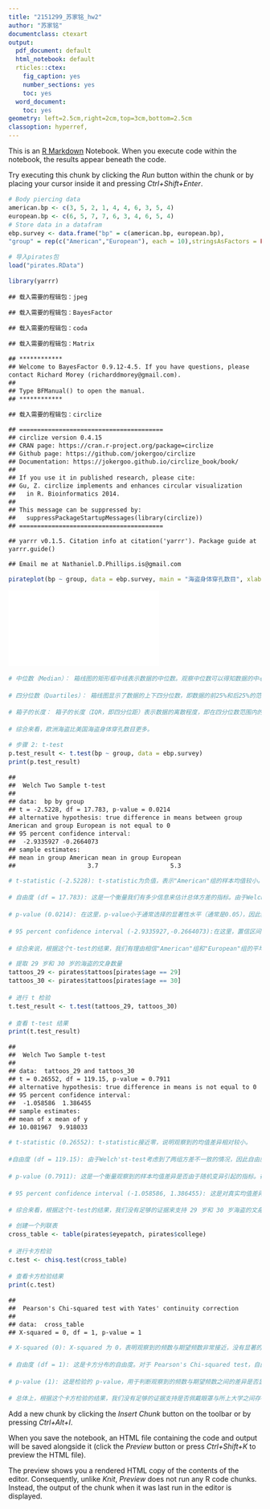 ```yaml
---
title: "2151299_苏家铭_hw2"
author: "苏家铭"
documentclass: ctexart
output:
  pdf_document: default
  html_notebook: default
  rticles::ctex:
    fig_caption: yes
    number_sections: yes
    toc: yes
  word_document:
    toc: yes
geometry: left=2.5cm,right=2cm,top=3cm,bottom=2.5cm
classoption: hyperref,
---
```


This is an [R Markdown](http://rmarkdown.rstudio.com) Notebook. When you execute code within the notebook, the results appear beneath the code. 

Try executing this chunk by clicking the *Run* button within the chunk or by placing your cursor inside it and pressing *Ctrl+Shift+Enter*. 



```r
# Body piercing data
american.bp <- c(3, 5, 2, 1, 4, 4, 6, 3, 5, 4)
european.bp <- c(6, 5, 7, 7, 6, 3, 4, 6, 5, 4)
# Store data in a datafram
ebp.survey <- data.frame("bp" = c(american.bp, european.bp),
"group" = rep(c("American","European"), each = 10),stringsAsFactors = FALSE)
```


```r
# 导入pirates包
load("pirates.RData")
```


```r
library(yarrr)
```

```
## 载入需要的程辑包：jpeg
```

```
## 载入需要的程辑包：BayesFactor
```

```
## 载入需要的程辑包：coda
```

```
## 载入需要的程辑包：Matrix
```

```
## ************
## Welcome to BayesFactor 0.9.12-4.5. If you have questions, please contact Richard Morey (richarddmorey@gmail.com).
## 
## Type BFManual() to open the manual.
## ************
```

```
## 载入需要的程辑包：circlize
```

```
## ========================================
## circlize version 0.4.15
## CRAN page: https://cran.r-project.org/package=circlize
## Github page: https://github.com/jokergoo/circlize
## Documentation: https://jokergoo.github.io/circlize_book/book/
## 
## If you use it in published research, please cite:
## Gu, Z. circlize implements and enhances circular visualization
##   in R. Bioinformatics 2014.
## 
## This message can be suppressed by:
##   suppressPackageStartupMessages(library(circlize))
## ========================================
```

```
## yarrr v0.1.5. Citation info at citation('yarrr'). Package guide at yarrr.guide()
```

```
## Email me at Nathaniel.D.Phillips.is@gmail.com
```

```r
pirateplot(bp ~ group, data = ebp.survey, main = "海盗身体穿孔数目", xlab = "地区", ylab = "穿孔数目")
```

![](2151299_苏家铭_hw2_files/figure-latex/step1-1.pdf)<!-- --> 

```r
# 中位数（Median）： 箱线图的矩形框中线表示数据的中位数。观察中位数可以得知数据的中心趋势。欧洲的中位数比美国的高表示欧洲海盗穿孔中间值比美国的大。

# 四分位数（Quartiles）： 箱线图显示了数据的上下四分位数，即数据的前25%和后25%的范围。箱体的上下边缘表示第三四分位数（Q3）和第一四分位数（Q1），而箱子的高度表示数据的中间50%范围。欧洲的四分位数也比美国高。

# 箱子的长度： 箱子的长度（IQR，即四分位距）表示数据的离散程度，即在四分位数范围内的数据分布情况。离散程度相差无几。

# 综合来看，欧洲海盗比美国海盗身体穿孔数目更多。
```

```r
# 步骤 2: t-test
p.test_result <- t.test(bp ~ group, data = ebp.survey)
print(p.test_result)
```

```
## 
## 	Welch Two Sample t-test
## 
## data:  bp by group
## t = -2.5228, df = 17.783, p-value = 0.0214
## alternative hypothesis: true difference in means between group American and group European is not equal to 0
## 95 percent confidence interval:
##  -2.9335927 -0.2664073
## sample estimates:
## mean in group American mean in group European 
##                    3.7                    5.3
```

```r
# t-statistic (-2.5228): t-statistic为负值，表示"American"组的样本均值较小。

# 自由度 (df = 17.783): 这是一个衡量我们有多少信息来估计总体方差的指标。由于Welch's t-test考虑到了两组方差不一致的情况，因此自由度被修正为一个小数。

# p-value (0.0214): 在这里，p-value小于通常选择的显著性水平（通常是0.05），因此我们拒绝了零假设。这意味着我们有足够的证据表明"American"组和"European"组的平均穿孔数目是显著不同的。

# 95 percent confidence interval (-2.9335927,-0.2664073):在这里，置信区间不包括零，这进一步支持我们对显著性差异的结论。负的区间下限表明"American"组的平均值可能小于"European"组。

# 综合来说，根据这个t-test的结果，我们有理由相信"American"组和"European"组的平均穿孔数目是不同的。
```


```r
# 提取 29 岁和 30 岁的海盗的文身数量
tattoos_29 <- pirates$tattoos[pirates$age == 29]
tattoos_30 <- pirates$tattoos[pirates$age == 30]

# 进行 t 检验
t.test_result <- t.test(tattoos_29, tattoos_30)

# 查看 t-test 结果
print(t.test_result)
```

```
## 
## 	Welch Two Sample t-test
## 
## data:  tattoos_29 and tattoos_30
## t = 0.26552, df = 119.15, p-value = 0.7911
## alternative hypothesis: true difference in means is not equal to 0
## 95 percent confidence interval:
##  -1.058586  1.386455
## sample estimates:
## mean of x mean of y 
## 10.081967  9.918033
```

```r
# t-statistic (0.26552): t-statistic接近零，说明观察到的均值差异相对较小。

#自由度 (df = 119.15): 由于Welch'st-test考虑到了两组方差不一致的情况，因此自由度被修正为一个小数。

# p-value (0.7911): 这是一个衡量观察到的样本均值差异是否由于随机变异引起的指标。在这里，p-value很大，大于通常选择的显著性水平（通常是0.05），因此我们没有足够的证据拒绝零假设。这意味着我们没有足够的证据表明 29 岁和 30 岁海盗的文身数量存在显著差异。

# 95 percent confidence interval (-1.058586, 1.386455): 这是对真实均值差异的估计区间。由于包含零，这意味着我们对真实差异的估计不显著。

# 综合来看，根据这个t-test的结果，我们没有足够的证据来支持 29 岁和 30 岁海盗的文身数量存在显著差异的假设。p-value 大，置信区间包含零，都支持这一结论。
```

```r
# 创建一个列联表
cross_table <- table(pirates$eyepatch, pirates$college)

# 进行卡方检验
c.test <- chisq.test(cross_table)

# 查看卡方检验结果
print(c.test)
```

```
## 
## 	Pearson's Chi-squared test with Yates' continuity correction
## 
## data:  cross_table
## X-squared = 0, df = 1, p-value = 1
```

```r
# X-squared (0): X-squared 为 0，表明观察到的频数与期望频数非常接近，没有显著的偏离。

# 自由度 (df = 1): 这是卡方分布的自由度。对于 Pearson's Chi-squared test，自由度是 (行数 - 1) * (列数 - 1)。在这里，由于只有两个列（'CCCC' 和 'JSSFP'），因此自由度为 1。

# p-value (1): 这是检验的 p-value，用于判断观察到的频数与期望频数之间的差异是否显著。在这里，p-value 等于1，这说明我们没有足够的证据拒绝零假设，即是否佩戴眼罩与所上大学之间没有显著关联。

# 总体上，根据这个卡方检验的结果，我们没有足够的证据支持是否佩戴眼罩与所上大学之间存在显著关联的假设。
```

Add a new chunk by clicking the *Insert Chunk* button on the toolbar or by pressing *Ctrl+Alt+I*.

When you save the notebook, an HTML file containing the code and output will be saved alongside it (click the *Preview* button or press *Ctrl+Shift+K* to preview the HTML file).

The preview shows you a rendered HTML copy of the contents of the editor. Consequently, unlike *Knit*, *Preview* does not run any R code chunks. Instead, the output of the chunk when it was last run in the editor is displayed.
